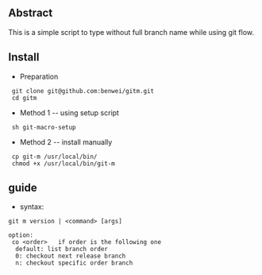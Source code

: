 ## Abstract
This is a simple script to type without full branch name while using git flow.

## Install
* Preparation

```
 git clone git@github.com:benwei/gitm.git
 cd gitm
```

* Method 1 -- using setup script

```
 sh git-macro-setup
```

* Method 2 -- install manually

```
 cp git-m /usr/local/bin/
 chmod +x /usr/local/bin/git-m
```

## guide
* syntax:

```
git m version | <command> [args]

option:
 co <order>   if order is the following one
  default: list branch order 
  0: checkout next release branch 
  n: checkout specific order branch 
```
